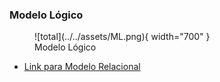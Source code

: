 ### Modelo Lógico
<figure markdown="span">
  ![total](../../assets/ML.png){ width="700" }
  <figcaption>Modelo Lógico</figcaption>
</figure>

- [Link para Modelo Relacional](https://dbdiagram.io/d/Copy-of-Untitled-Diagram-68142d861ca52373f527d52f)
